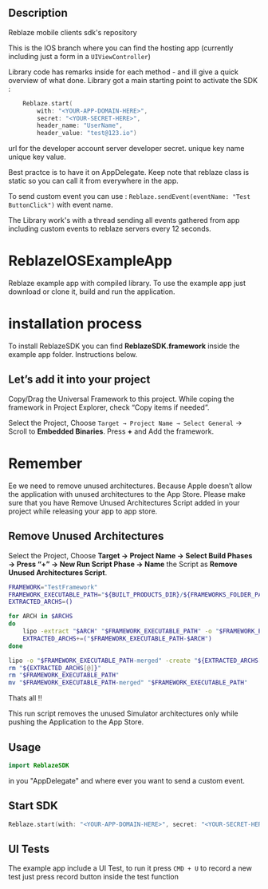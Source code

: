 ## Description 

Reblaze mobile clients sdk's repository

This is the IOS branch where you can find the hosting app (currently including just a form in a `UIViewController`)

Library code has remarks inside for each method - and ill give a quick overview of what done. Library got a main starting point to activate the SDK :

```swift
    Reblaze.start(
        with: "<YOUR-APP-DOMAIN-HERE>", 
        secret: "<YOUR-SECRET-HERE>", 
        header_name: "UserName", 
        header_value: "test@123.io")
```

url for the developer account server developer secret. unique key name unique key value.

Best practce is to have it on AppDelegate. Keep note that reblaze class is static so you can call it from everywhere in the app.

To send custom event you can use :  `Reblaze.sendEvent(eventName: "Test ButtonClick")` with event name.

The Library work's with a thread sending all events gathered from app including custom events to reblaze servers every 12 seconds.


# ReblazeIOSExampleApp
Reblaze example app with compiled library.
To use the example app just download or clone it, build and run the application. 

# installation process
To install ReblazeSDK you can find **ReblazeSDK.framework** inside the example app folder.
Instructions below. 

## Let’s add it into your project
Copy/Drag the Universal Framework to this project. While coping the framework in Project Explorer, check “Copy items if needed”.

Select the Project, Choose `Target → Project Name → Select General` → Scroll to **Embedded Binaries**. Press **+** and Add the framework.

# Remember
Ee we need to remove unused architectures. 
Because Apple doesn’t allow the application with unused architectures to the App Store.
Please make sure that you have Remove Unused Architectures Script added in your project while releasing your app to app store.

## Remove Unused Architectures
Select the Project, Choose **Target → Project Name → Select Build Phases → Press “+” → New Run Script Phase → Name** the Script as **Remove Unused Architectures Script**.

```bash
FRAMEWORK="TestFramework"
FRAMEWORK_EXECUTABLE_PATH="${BUILT_PRODUCTS_DIR}/${FRAMEWORKS_FOLDER_PATH}/$FRAMEWORK.framework/$FRAMEWORK"
EXTRACTED_ARCHS=()

for ARCH in $ARCHS
do
    lipo -extract "$ARCH" "$FRAMEWORK_EXECUTABLE_PATH" -o "$FRAMEWORK_EXECUTABLE_PATH-$ARCH"
    EXTRACTED_ARCHS+=("$FRAMEWORK_EXECUTABLE_PATH-$ARCH")
done

lipo -o "$FRAMEWORK_EXECUTABLE_PATH-merged" -create "${EXTRACTED_ARCHS[@]}"
rm "${EXTRACTED_ARCHS[@]}"
rm "$FRAMEWORK_EXECUTABLE_PATH"
mv "$FRAMEWORK_EXECUTABLE_PATH-merged" "$FRAMEWORK_EXECUTABLE_PATH"
```

Thats all !!

This run script removes the unused Simulator architectures only while pushing the Application to the App Store.

## Usage
```swift
import ReblazeSDK
```
in you "AppDelegate" and where ever you want to send a custom event.

## Start SDK
```swift
Reblaze.start(with: "<YOUR-APP-DOMAIN-HERE>", secret: "<YOUR-SECRET-HERE>", header_name: "UserName", header_value: "test@123.io")
```
## UI Tests
The example app include a UI Test, to run it press `CMD + U`
to record a new test just press record button inside the test function
